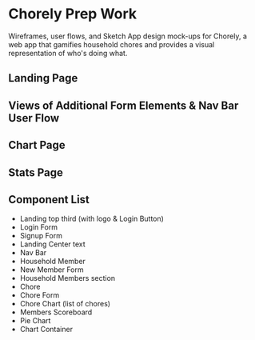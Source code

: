 # Chorely Prep Work
Wireframes, user flows, and Sketch App design mock-ups for Chorely, a web app that gamifies household chores and provides a visual representation of who's doing what.
## Landing Page
## Views of Additional Form Elements & Nav Bar User Flow
## Chart Page
## Stats Page
## Component List
* Landing top third (with logo & Login Button)
* Login Form
* Signup Form
* Landing Center text
* Nav Bar
* Household Member
* New Member Form
* Household Members section
* Chore
* Chore Form
* Chore Chart (list of chores)
* Members Scoreboard
* Pie Chart
* Chart Container


